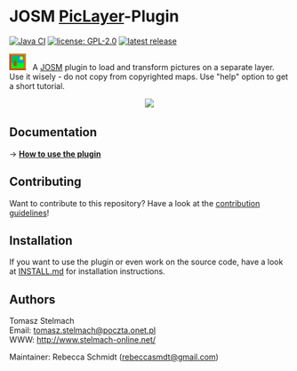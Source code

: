 # JOSM [PicLayer](https://wiki.openstreetmap.org/wiki/JOSM/Plugins/PicLayer)-Plugin

[![Java CI](https://github.com/JOSM/PicLayer/actions/workflows/gradle.yml/badge.svg)](https://github.com/JOSM/PicLayer/actions/workflows/gradle.yml)
[![license: GPL-2.0](https://img.shields.io/badge/license-GPL2.0-blue.svg?style=flat-square&maxAge=7200)](https://github.com/JOSM/PicLayer/blob/master/LICENSE)
[![latest release](https://img.shields.io/github/release/JOSM/PicLayer.svg?style=flat-square&maxAge=7200)](https://github.com/JOSM/PicLayer/releases)

 <img width="30" src="https://github.com/JOSM/PicLayer/blob/master/images/layericon.png"> &nbsp; A [JOSM](https://josm.openstreetmap.de/) plugin to load and transform pictures on a separate layer. <br>
Use it wisely - do not copy from copyrighted maps. Use "help" option to get a short tutorial.

<p align="center">
  <img width="460" src="https://wiki.openstreetmap.org/w/images/7/76/Piclayer_laden8.jpeg">
</p>

## Documentation
→ **[How to use the plugin](https://wiki.openstreetmap.org/wiki/JOSM/Plugins/PicLayer#Usage)**

## Contributing
Want to contribute to this repository? Have a look at the [contribution guidelines](CONTRIBUTING.md)!

## Installation
If you want to use the plugin or even work on the source code, have a look at [INSTALL.md](INSTALL.md) for installation instructions.

## Authors
Tomasz Stelmach <br>
Email: tomasz.stelmach@poczta.onet.pl <br>
WWW: http://www.stelmach-online.net/ 


Maintainer: Rebecca Schmidt (rebeccasmdt@gmail.com)

